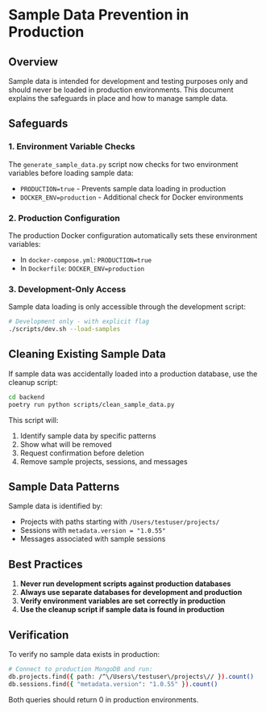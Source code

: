# Sample Data Prevention in Production

## Overview

Sample data is intended for development and testing purposes only and should never be loaded in production environments. This document explains the safeguards in place and how to manage sample data.

## Safeguards

### 1. Environment Variable Checks

The `generate_sample_data.py` script now checks for two environment variables before loading sample data:

- `PRODUCTION=true` - Prevents sample data loading in production
- `DOCKER_ENV=production` - Additional check for Docker environments

### 2. Production Configuration

The production Docker configuration automatically sets these environment variables:

- In `docker-compose.yml`: `PRODUCTION=true`
- In `Dockerfile`: `DOCKER_ENV=production`

### 3. Development-Only Access

Sample data loading is only accessible through the development script:

```bash
# Development only - with explicit flag
./scripts/dev.sh --load-samples
```

## Cleaning Existing Sample Data

If sample data was accidentally loaded into a production database, use the cleanup script:

```bash
cd backend
poetry run python scripts/clean_sample_data.py
```

This script will:
1. Identify sample data by specific patterns
2. Show what will be removed
3. Request confirmation before deletion
4. Remove sample projects, sessions, and messages

## Sample Data Patterns

Sample data is identified by:
- Projects with paths starting with `/Users/testuser/projects/`
- Sessions with `metadata.version = "1.0.55"`
- Messages associated with sample sessions

## Best Practices

1. **Never run development scripts against production databases**
2. **Always use separate databases for development and production**
3. **Verify environment variables are set correctly in production**
4. **Use the cleanup script if sample data is found in production**

## Verification

To verify no sample data exists in production:

```bash
# Connect to production MongoDB and run:
db.projects.find({ path: /^\/Users\/testuser\/projects\// }).count()
db.sessions.find({ "metadata.version": "1.0.55" }).count()
```

Both queries should return 0 in production environments.